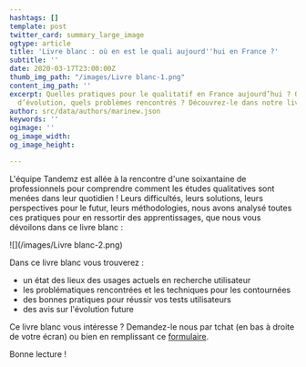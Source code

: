 ```yaml
---
hashtags: []
template: post
twitter_card: summary_large_image
ogtype: article
title: 'Livre blanc : où en est le quali aujourd''hui en France ?'
subtitle: ''
date: 2020-03-17T23:00:00Z
thumb_img_path: "/images/Livre blanc-1.png"
content_img_path: ''
excerpt: Quelles pratiques pour le qualitatif en France aujourd’hui ? Quelles perspectives
  d’évolution, quels problèmes rencontrés ? Découvrez-le dans notre livre blanc
author: src/data/authors/marinew.json
keywords: ''
ogimage: ''
og_image_width: 
og_image_height: 

---
```

L'équipe Tandemz est allée à la rencontre d'une soixantaine de professionnels pour comprendre comment les études qualitatives sont menées dans leur quotidien ! Leurs difficultés, leurs solutions, leurs perspectives pour le futur, leurs méthodologies, nous avons analysé toutes ces pratiques pour en ressortir des apprentissages, que nous vous dévoilons dans ce livre blanc :

![](/images/Livre blanc-2.png)

Dans ce livre blanc vous trouverez :

* un état des lieux des usages actuels en recherche utilisateur
* les problématiques rencontrées et les techniques pour les contournées
* des bonnes pratiques pour réussir vos tests utilisateurs
* des avis sur l'évolution future

Ce livre blanc vous intéresse ? Demandez-le nous par tchat (en bas à droite de votre écran) ou bien en remplissant ce [formulaire](https://www.tandemz.io/contact/ "Formulaire de contact").

Bonne lecture !